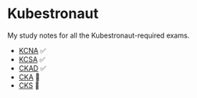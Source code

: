# Kubestronaut

My study notes for all the Kubestronaut-required exams.

- [KCNA](./KCNA/) ✅
- [KCSA](./KCSA/) ✅
- [CKAD](./CKAD/) ✅
- [CKA](./CKA) 🚧
- [CKS](./CKS) 🚧